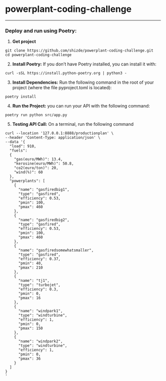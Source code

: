 # powerplant-coding-challenge

<hr>

### Deploy and run using Poetry:
1. **Get project** 
```
git clone https://github.com/shizde/powerplant-coding-challenge.git
cd powerplant-coding-challenge
```

2. **Install Poetry:**
If you don’t have Poetry installed, you can install it with:

```
curl -sSL https://install.python-poetry.org | python3 -
```

3. **Install Dependencies:** Run the following command in the root of your project (where the file pyproject.toml is located):

```
poetry install
```

4. **Run the Project:** you can run your API with the following command:

```
poetry run python src/app.py
```

5. **Testing API Call:** On a terminal, run the following command

```
curl --location '127.0.0.1:8888/productionplan' \
--header 'Content-Type: application/json' \
--data '{
  "load": 910,
  "fuels":
  {
    "gas(euro/MWh)": 13.4,
    "kerosine(euro/MWh)": 50.8,
    "co2(euro/ton)": 20,
    "wind(%)": 60
  },
  "powerplants": [
    {
      "name": "gasfiredbig1",
      "type": "gasfired",
      "efficiency": 0.53,
      "pmin": 100,
      "pmax": 460
    },
    {
      "name": "gasfiredbig2",
      "type": "gasfired",
      "efficiency": 0.53,
      "pmin": 100,
      "pmax": 460
    },
    {
      "name": "gasfiredsomewhatsmaller",
      "type": "gasfired",
      "efficiency": 0.37,
      "pmin": 40,
      "pmax": 210
    },
    {
      "name": "tj1",
      "type": "turbojet",
      "efficiency": 0.3,
      "pmin": 0,
      "pmax": 16
    },
    {
      "name": "windpark1",
      "type": "windturbine",
      "efficiency": 1,
      "pmin": 0,
      "pmax": 150
    },
    {
      "name": "windpark2",
      "type": "windturbine",
      "efficiency": 1,
      "pmin": 0,
      "pmax": 36
    }
  ]
}
'
```